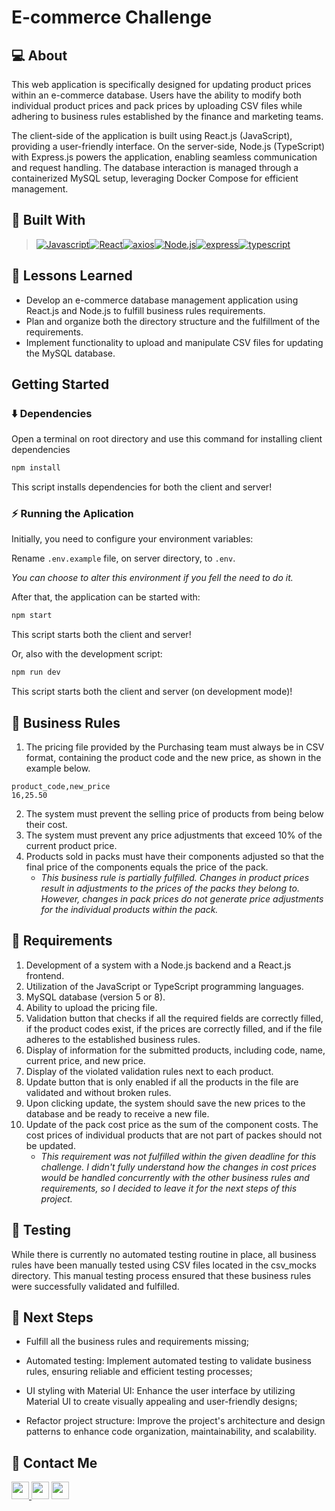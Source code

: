 # E-commerce Challenge

## 💻 About

This web application is specifically designed for updating product prices within an e-commerce database. Users have the ability to modify both individual product prices and pack prices by uploading CSV files while adhering to business rules established by the finance and marketing teams.

The client-side of the application is built using React.js (JavaScript), providing a user-friendly interface. On the server-side, Node.js (TypeScript) with Express.js powers the application, enabling seamless communication and request handling. The database interaction is managed through a containerized MySQL setup, leveraging Docker Compose for efficient management.

## 🚀 Built With

> [![Javascript][Javascript]][Javascript-url][![React][React.js]][React-url][![axios][axios]][axios-url][![Node.js][Node.js]][Node.js-url][![express][express]][express-url][![typescript][typescript]][typescript-url]

## 📌 Lessons Learned

- Develop an e-commerce database management application using React.js and Node.js to fulfill business rules requirements.
- Plan and organize both the directory structure and the fulfillment of the requirements.
- Implement functionality to upload and manipulate CSV files for updating the MySQL database.

## Getting Started

### ⬇️ Dependencies

Open a terminal on root directory and use this command for installing client dependencies

```bash
npm install
```

This script installs dependencies for both the client and server!

### ⚡ Running the Aplication

Initially, you need to configure your environment variables:

Rename `.env.example` file, on server directory, to `.env`.

*You can choose to alter this environment if you fell the need to do it.*

After that, the application can be started with:

```bash
npm start
```

This script starts both the client and server!

Or, also with the development script:

```bash
npm run dev
```

This script starts both the client and server (on development mode)!

## 📜 Business Rules

1. The pricing file provided by the Purchasing team must always be in CSV format, containing the product code and the new price, as shown in the example below.

```csv
product_code,new_price
16,25.50
```

2. The system must prevent the selling price of products from being below their cost.
3. The system must prevent any price adjustments that exceed 10% of the current product price.
4. Products sold in packs must have their components adjusted so that the final price of the components equals the price of the pack.
    - *This business rule is partially fulfilled. Changes in product prices result in adjustments to the prices of the packs they belong to. However, changes in pack prices do not generate price adjustments for the individual products within the pack.*

## 📜 Requirements

1. Development of a system with a Node.js backend and a React.js frontend.
2. Utilization of the JavaScript or TypeScript programming languages.
3. MySQL database (version 5 or 8).
4. Ability to upload the pricing file.
5. Validation button that checks if all the required fields are correctly filled, if the product codes exist, if the prices are correctly filled, and if the file adheres to the established business rules.
6. Display of information for the submitted products, including code, name, current price, and new price.
7. Display of the violated validation rules next to each product.
8. Update button that is only enabled if all the products in the file are validated and without broken rules.
9. Upon clicking update, the system should save the new prices to the database and be ready to receive a new file.
10. Update of the pack cost price as the sum of the component costs. The cost prices of individual products that are not part of packes should not be updated.
    - *This requirement was not fulfilled within the given deadline for this challenge. I didn't fully understand how the changes in cost prices would be handled concurrently with the other business rules and requirements, so I decided to leave it for the next steps of this project.*


## 🧪 Testing

While there is currently no automated testing routine in place, all business rules have been manually tested using CSV files located in the csv_mocks directory. This manual testing process ensured that these business rules were successfully validated and fulfilled.

## 🚶 Next Steps

- Fulfill all the business rules and requirements missing;

- Automated testing: Implement automated testing to validate business rules, ensuring reliable and efficient testing processes;

- UI styling with Material UI: Enhance the user interface by utilizing Material UI to create visually appealing and user-friendly designs;

- Refactor project structure: Improve the project's architecture and design patterns to enhance code organization, maintainability, and scalability.

## 💬 Contact Me

<div align="left" style="display: inline_block">
  <a href="https://arthur-debiasi.github.io" target="_blank">
  <img height="28rem" src="https://img.shields.io/badge/my_portfolio-3fc337?style=for-the-badge" target="_blank">
  </a>
  <a href="https://www.linkedin.com/in/arthur-debiasi" target="_blank"><img height="28rem" src="https://img.shields.io/badge/LinkedIn-0077B5?style=for-the-badge&logo=linkedin&logoColor=white"></a>
  <a href = "mailto:arthurdebiasi@hotmail.com"><img height="28rem" src="https://img.shields.io/badge/outlook-0078D4?style=for-the-badge&logo=microsoftoutlook&logoColor=white" target="_blank"></a>
</div>

[Javascript]: https://img.shields.io/badge/javascript-F7DF1E?style=for-the-badge&logo=javascript&logoColor=black
[Javascript-url]: https://developer.mozilla.org/pt-BR/docs/Web/JavaScript

[React.js]: https://img.shields.io/badge/React-20232A?style=for-the-badge&logo=react&logoColor=61DAFB
[React-url]: https://reactjs.org/

[MUI]: https://img.shields.io/badge/material_ui-007FFF?style=for-the-badge&logo=mui&logoColor=white
[MUI-url]: https://img.shields.io/badge/material_ui-007FFF?style=for-the-badge&logo=mui&logoColor=white

[axios]: https://img.shields.io/badge/axios-5A29E4?style=for-the-badge&logo=axios&logoColor=white
[axios-url]: https://axios-http.com/ptbr/docs/intro

[Node.js]: https://img.shields.io/badge/node.js-339933?style=for-the-badge&logo=node.js&logoColor=white
[Node.js-url]: https://nodejs.org/

[express]: https://img.shields.io/badge/express-000000?style=for-the-badge&logo=express&logoColor=white
[express-url]: https://expressjs.com/

[typescript]: https://img.shields.io/badge/typescript-3178C6?style=for-the-badge&logo=typescript&logoColor=white
[typescript-url]: https://www.typescriptlang.org
